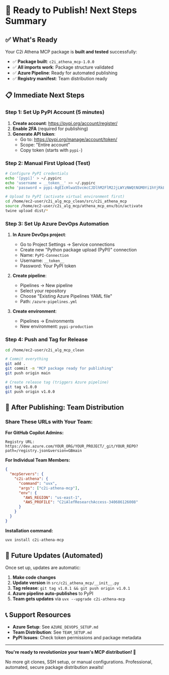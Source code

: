 # 🚀 Ready to Publish! Next Steps Summary

## ✅ What's Ready

Your C2i Athena MCP package is **built and tested** successfully:

- ✅ **Package built**: `c2i_athena_mcp-1.0.0` 
- ✅ **All imports work**: Package structure validated
- ✅ **Azure Pipeline**: Ready for automated publishing
- ✅ **Registry manifest**: Team distribution ready

## 📋 Immediate Next Steps

### Step 1: Set Up PyPI Account (5 minutes)

1. **Create account**: https://pypi.org/account/register/
2. **Enable 2FA** (required for publishing)
3. **Generate API token**:
   - Go to: https://pypi.org/manage/account/token/
   - Scope: "Entire account" 
   - Copy token (starts with `pypi-`)

### Step 2: Manual First Upload (Test)

```bash
# Configure PyPI credentials
echo '[pypi]' > ~/.pypirc
echo 'username = __token__' >> ~/.pypirc  
echo 'password = pypi-AgEIcHlwaS5vcmcCJDlhM2FlM2JjLWYzNWQtNGM0Yi1hYjRkLTUyOTZjYjI5ZjY4MAACKlszLCJjZDlkNzJkZS0yMzQ3LTRkOTEtOGUwYi0zMmI4MDIzZDdhNDQiXQAABiCb1G9E1T_XvD3o8Ym3J8aC1dO5zgrw443wjRYhTd-nig' >> ~/.pypirc

# Upload to PyPI (activate virtual environment first)
cd /home/ec2-user/c2i_alg_mcp_clean/src/c2i_athena_mcp
source /home/ec2-user/c2i_alg_mcp/athena_mcp_env/bin/activate
twine upload dist/*
```

### Step 3: Set Up Azure DevOps Automation

1. **In Azure DevOps project**:
   - Go to Project Settings → Service connections
   - Create new "Python package upload (PyPI)" connection
   - Name: `PyPI-Connection`
   - Username: `__token__`
   - Password: Your PyPI token

2. **Create pipeline**:
   - Pipelines → New pipeline
   - Select your repository
   - Choose "Existing Azure Pipelines YAML file"
   - Path: `/azure-pipelines.yml`

3. **Create environment**:
   - Pipelines → Environments  
   - New environment: `pypi-production`

### Step 4: Push and Tag for Release

```bash
cd /home/ec2-user/c2i_alg_mcp_clean

# Commit everything
git add .
git commit -m "MCP package ready for publishing"
git push origin main

# Create release tag (triggers Azure pipeline)
git tag v1.0.0
git push origin v1.0.0
```

## 🎯 After Publishing: Team Distribution

### Share These URLs with Your Team:

**For GitHub Copilot Admins:**
```
Registry URL: https://dev.azure.com/YOUR_ORG/YOUR_PROJECT/_git/YOUR_REPO?path=/registry.json&version=GBmain
```

**For Individual Team Members:**
```json
{
  "mcpServers": {
    "c2i-athena": {
      "command": "uvx", 
      "args": ["c2i-athena-mcp"],
      "env": {
        "AWS_REGION": "us-east-1",
        "AWS_PROFILE": "C2iAlefResearchAccess-340686126008"
      }
    }
  }
}
```

**Installation command:**
```bash
uvx install c2i-athena-mcp
```

## 🔄 Future Updates (Automated)

Once set up, updates are automatic:

1. **Make code changes**
2. **Update version** in `src/c2i_athena_mcp/__init__.py`
3. **Tag release**: `git tag v1.0.1 && git push origin v1.0.1`
4. **Azure pipeline auto-publishes** to PyPI
5. **Team gets updates** via `uvx --upgrade c2i-athena-mcp`

## 📞 Support Resources

- **Azure Setup**: See `AZURE_DEVOPS_SETUP.md`
- **Team Distribution**: See `TEAM_SETUP.md`
- **PyPI Issues**: Check token permissions and package metadata

---

**You're ready to revolutionize your team's MCP distribution! 🎉**

No more git clones, SSH setup, or manual configurations. Professional, automated, secure package distribution awaits!